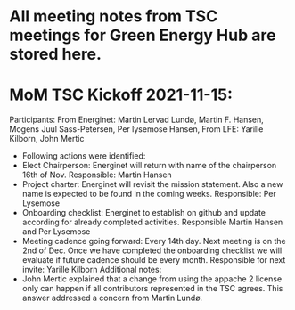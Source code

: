 # All meeting notes from TSC meetings for Green Energy Hub are stored here. 

# MoM TSC Kickoff 2021-11-15:
Participants: From Energinet: Martin Lervad Lundø, Martin F. Hansen, Mogens Juul Sass-Petersen, Per lysemose Hansen, From LFE: Yarille Kilborn, John Mertic
- Following actions were identified:
-	Elect Chairperson: Energinet will return with name of the chairperson 16th of Nov. Responsible: Martin Hansen
-	Project charter: Energinet will revisit the mission statement. Also a new name is expected to be found in the coming weeks. Responsible: Per Lysemose
-	Onboarding checklist: Energinet to establish on github and update according for already completed activities. Responsible Martin Hansen and Per Lysemose
-	Meeting cadence going forward: Every 14th day. Next meeting is on the 2nd of Dec. Once we have completed the onboarding checklist we will evaluate if future cadence should be every month. Responsible for next invite: Yarille Kilborn
Additional notes: 
-	John Mertic explained that a change from using the appache 2 license only can happen if all contributors represented in the TSC agrees. This answer addressed a concern from Martin Lundø. 


